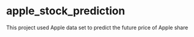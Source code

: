 # apple_stock_prediction
This project used Apple data set to predict the future price of Apple share
